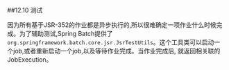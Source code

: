 ##12.10 测试

因为所有基于JSR-352的作业都是异步执行的,所以很难确定一项作业什么时候完成。为了辅助测试,Spring Batch提供了 `org.springframework.batch.core.jsr.JsrTestUtils`。这个工具类可以启动一个job,或者重新启动一个job,以及等待作业完成。当作业完成后, 就返回相关联的JobExecution。


